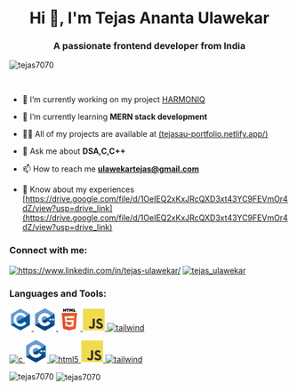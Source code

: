 <h1 align="center">Hi 👋, I'm Tejas Ananta Ulawekar</h1>
<h3 align="center">A passionate frontend developer from India</h3>

<p align="left"> <img src="https://komarev.com/ghpvc/?username=tejas7070&label=Profile%20views&color=0e75b6&style=flat" alt="tejas7070" /> </p>

<p align="left"> <a href="https://twitter.com/" target="blank"><img src="https://img.shields.io/twitter/follow/?logo=twitter&style=for-the-badge" alt="" /></a> </p>

- 🔭 I’m currently working on my project [HARMONIQ](https://github.com/tejas7070/HARMONIQ)

- 🌱 I’m currently learning **MERN stack development**

- 👨‍💻 All of my projects are available at [(tejasau-portfolio.netlify.app/)](https://tejasau-portfolio.netlify.app)

- 💬 Ask me about **DSA,C,C++**

- 📫 How to reach me **ulawekartejas@gmail.com**

- 📄 Know about my experiences [https://drive.google.com/file/d/1OeIEQ2xKxJRcQXD3xt43YC9FEVmOr4dZ/view?usp=drive_link](https://drive.google.com/file/d/1OeIEQ2xKxJRcQXD3xt43YC9FEVmOr4dZ/view?usp=drive_link)

<h3 align="left">Connect with me:</h3>
<p align="left">
<a href="https://linkedin.com/in/https://www.linkedin.com/in/tejas-ulawekar/" target="blank"><img align="center" src="https://raw.githubusercontent.com/rahuldkjain/github-profile-readme-generator/master/src/images/icons/Social/linked-in-alt.svg" alt="https://www.linkedin.com/in/tejas-ulawekar/" height="30" width="40" /></a>
<a href="https://instagram.com/tejas_ulawekar" target="blank"><img align="center" src="https://raw.githubusercontent.com/rahuldkjain/github-profile-readme-generator/master/src/images/icons/Social/instagram.svg" alt="tejas_ulawekar" height="30" width="40" /></a>
</p>

<h3 align="left">Languages and Tools:</h3>
<p align="left"> <a href="https://www.cprogramming.com/" target="_blank" rel="noreferrer"> <img src="https://raw.githubusercontent.com/devicons/devicon/master/icons/c/c-original.svg" alt="c" width="40" height="40"/> </a> <a href="https://www.w3schools.com/cpp/" target="_blank" rel="noreferrer"> <img src="https://raw.githubusercontent.com/devicons/devicon/master/icons/cplusplus/cplusplus-original.svg" alt="cplusplus" width="40" height="40"/> </a> <a href="https://www.w3.org/html/" target="_blank" rel="noreferrer"> <img src="https://raw.githubusercontent.com/devicons/devicon/master/icons/html5/html5-original-wordmark.svg" alt="html5" width="40" height="40"/> </a> <a href="https://developer.mozilla.org/en-US/docs/Web/JavaScript" target="_blank" rel="noreferrer"> <img src="https://raw.githubusercontent.com/devicons/devicon/master/icons/javascript/javascript-original.svg" alt="javascript" width="40" height="40"/> </a> <a href="https://tailwindcss.com/" target="_blank" rel="noreferrer"> <img src="https://www.vectorlogo.zone/logos/tailwindcss/tailwindcss-icon.svg" alt="tailwind" width="40" height="40"/> </a> </p>
<p align="left"> <a href="https://www.Figma.com/" target="_blank" rel="noreferrer"> <img src="https://w7.pngwing.com/pngs/633/1012/png-transparent-figma-logo-figma-software-logo-social-media-logo-logo-technology-logo-3d-icon-thumbnail.png" alt="c" width="40" height="40"/> </a> <a href="https://www.w3schools.com/cpp/" target="_blank" rel="noreferrer"> <img src="https://raw.githubusercontent.com/devicons/devicon/master/icons/cplusplus/cplusplus-original.svg" alt="cplusplus" width="40" height="40"/> </a> <a href="https://www.w3schools.com/python/" target="_blank" rel="noreferrer"> <img src="[https://raw.githubusercontent.com/devicons/devicon/master/icons/html5/html5-original-wordmark.svg](https://cdn-icons-png.flaticon.com/128/5968/5968350.png)" alt="html5" width="40" height="40"/> </a> <a href="https://developer.mozilla.org/en-US/docs/Web/JavaScript" target="_blank" rel="noreferrer"> <img src="https://raw.githubusercontent.com/devicons/devicon/master/icons/javascript/javascript-original.svg" alt="javascript" width="40" height="40"/> </a> <a href="https://tailwindcss.com/" target="_blank" rel="noreferrer"> <img src="https://www.vectorlogo.zone/logos/tailwindcss/tailwindcss-icon.svg" alt="tailwind" width="40" height="40"/> </a> </p>

<p><img align="left" src="https://github-readme-stats.vercel.app/api/top-langs?username=tejas7070&show_icons=true&locale=en&layout=compact" alt="tejas7070" /></p>

<p>&nbsp;<img align="center" src="https://github-readme-stats.vercel.app/api?username=tejas7070&show_icons=true&locale=en" alt="tejas7070" /></p>

